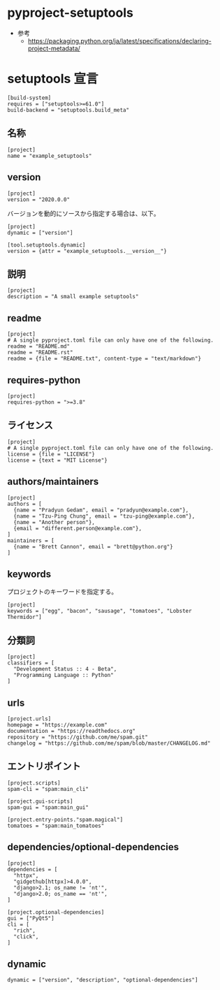 # pyproject-setuptools
- 参考
    - https://packaging.python.org/ja/latest/specifications/declaring-project-metadata/

# setuptools 宣言

```
[build-system]
requires = ["setuptools>=61.0"]
build-backend = "setuptools.build_meta"
```

## 名称
```
[project]
name = "example_setuptools"
```

## version
```
[project]
version = "2020.0.0"
```

バージョンを動的にソースから指定する場合は、以下。
```
[project]
dynamic = ["version"]

[tool.setuptools.dynamic]
version = {attr = "example_setuptools.__version__"}
```

## 説明
```
[project]
description = "A small example setuptools"
```

## readme
```
[project]
# A single pyproject.toml file can only have one of the following.
readme = "README.md"
readme = "README.rst"
readme = {file = "README.txt", content-type = "text/markdown"}
```

## requires-python
```
[project]
requires-python = ">=3.8"
```

## ライセンス
```
[project]
# A single pyproject.toml file can only have one of the following.
license = {file = "LICENSE"}
license = {text = "MIT License"}
```

## authors/maintainers
```
[project]
authors = [
  {name = "Pradyun Gedam", email = "pradyun@example.com"},
  {name = "Tzu-Ping Chung", email = "tzu-ping@example.com"},
  {name = "Another person"},
  {email = "different.person@example.com"},
]
maintainers = [
  {name = "Brett Cannon", email = "brett@python.org"}
]
```

## keywords
プロジェクトのキーワードを指定する。
```
[project]
keywords = ["egg", "bacon", "sausage", "tomatoes", "Lobster Thermidor"]
```

## 分類詞 <classifiers>
```
[project]
classifiers = [
  "Development Status :: 4 - Beta",
  "Programming Language :: Python"
]
```

## urls
```
[project.urls]
homepage = "https://example.com"
documentation = "https://readthedocs.org"
repository = "https://github.com/me/spam.git"
changelog = "https://github.com/me/spam/blob/master/CHANGELOG.md"
```

## エントリポイント
```
[project.scripts]
spam-cli = "spam:main_cli"

[project.gui-scripts]
spam-gui = "spam:main_gui"

[project.entry-points."spam.magical"]
tomatoes = "spam:main_tomatoes"
```

## dependencies/optional-dependencies
```
[project]
dependencies = [
  "httpx",
  "gidgethub[httpx]>4.0.0",
  "django>2.1; os_name != 'nt'",
  "django>2.0; os_name == 'nt'",
]

[project.optional-dependencies]
gui = ["PyQt5"]
cli = [
  "rich",
  "click",
]
```

## dynamic
```
dynamic = ["version", "description", "optional-dependencies"]
```
